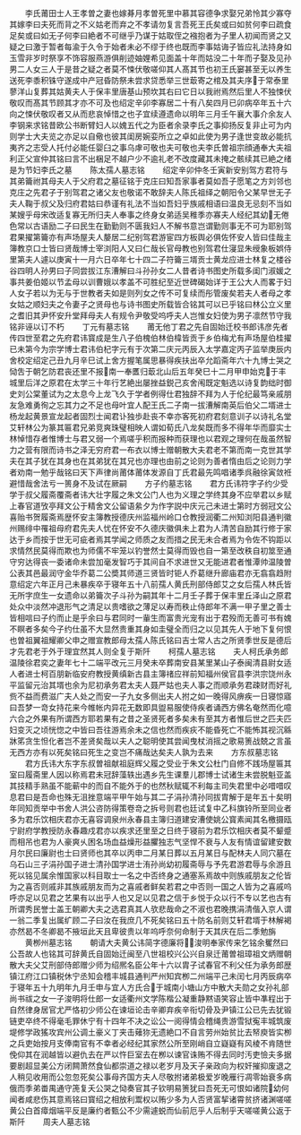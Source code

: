 <!-- { "loadSidebar": true } -->
　　李氏莆田士人王孝曽之妻也嫁朞月孝曽死里中慕其容德争求娶兄弟怜其少寡夺其嫁李曰夫死而背之不义姑老而弃之不孝请勿复言吾死王氏矣或曰如贫何李曰疏食足矣或曰如无子何李曰絶者不可继乎乃谋于姑取侄之襁抱者为子里人初闻而贤之又疑之曰激于暂者每渝于久令于始者未必不缪于终也既而李事姑诲子皆应礼法持身如玉雪非岁时祭享不饰容服燕游俱削迹妯娌希见面盖十年而姑没二十年而子娶及见孙男二人女三人于是昔之疑之者莫不悚伏敬嗟仰其人髙其节也初王氏窭甚至无以养生送死李黍积铢守遂成中产冠昏防祭未尝求贷悉举三世菆寄之棺及其夫序于常泰里蓼洋山复葬其姑黄夫人于保丰里唐基山预坎其右曰它日以我祔焉然后里人不独悚伏敬叹而髙其节顾其才亦不可及也绍定辛卯李寡居二十有八矣四月已卯病卒年五十六向之悚伏敬叹者又从而悲哀悼惜之也子宜续遵遗命以明年三月壬午襄大事介余友人李钢来求铭昔欧公书断臂妇人以媿五代之为臣者余录李氏之事抑扬反复非止可为内则学士大夫览之亦足以自儆也彼其闺房婉娈所立之卓如此使为男子逢世变故必能抗夷齐之志受人托付必能任婴臼之事乌虖可敬也夫可敬也夫李氏曽祖宗顔通奉大夫祖利正父宣仲其铭曰言不出梱足不越户少不逾礼老不改度藏其未掩之骸续其已絶之绪是为节妇李氏之墓
　　陈太孺人墓志铭
　　绍定辛卯仲冬壬寅新安别驾方君符与其弟籥祔其母夫人于父府君之墓征铭于克庄曰知吾家事者莫如吾子愿笔之方刘邻也克庄之先君子于别驾君之诸父友也敬诺不敢辞夫人陈氏祖绎之朝阳令父某早世无子夫人鞠于叔父及归府君姑曰恭谨有礼法不当如吾妇乎族戚相语曰温良无忌刻不当如某嫂乎母宋改适复寡无所归夫人奉事之终身女弟适吴稚季亦寡夫人经纪其幼无倦色常以古语励二子曰民生在勤勤则不匮我妇人不解书意岂谓勤则事无不可为耶别驾君果擢第籥亦有声场屋夫人嫠居二纪别驾君游宦四方板舆必俱佐怀安人皆曰佳哉主簿教京口士皆曰贤哉博士宰浏阳人又曰仁哉长官母教也别驾君仕寖显朱绶象板娯侍里第夫人遽以庚寅十一月六日卒年七十四二子符籥三壻贡士黄龙应进士林复之楼谷谷四明人孙男曰子同尝拔江东漕解曰斗孙孙女二人昔者诗书图史所载多闺门淑媛之事共姜伯姬以节孟母以训曹娥以孝盖不可胜纪至近世碑碣始详于王公大人而畧于妇人女子若以为无与于世教者夫如是则列女之传不可复续而彤管废矣若夫人者母之孝女姑之顺妇夫之令妻子之贤母也与诗书图史所载皆合铭其可以已乎铭曰林公立义里之耆旧其尹怀安升堂拜母夫人有规令尹敬受呜呼夫人岂惟女妇使为男子凛然节守我铭非诬以订不朽
　　丁元有墓志铭
　　莆无他丁君之先自固始迁校书郎讳彦先者传四世至君之先府君讳寳成是生八子伯槐伯林伯椲皆贡于乡伯梅尤有声场屋伯桂擢已未第今为宗学博士君讳伯杞字元有于次第二庆元丙辰入太学嘉定丙子监举庚辰内舍校定绍定己丑九月辛巳试上舍方握笔属思暴得疾扶出卒允蹈斋年六十九博士哭之恸吿于朝乞防君丧还里不报南一奉匶归菆北山后五年癸巳十二月甲申始克于丰城里后洋之原君在太学三十年行艺絶出屡挫益鋭己亥舍闱既定魁选以诗复韵绌时御史刘公棠董试为之太息今上龙飞久于学者例得仕君独辞不拜为人于伦纪最笃亲戚朋友急难勇徇之忘其力之不足也母叶宜人配王氏二子南一拔漕解南英后伯父二壻进士杨龙起黄景宣龙起者固烈士闻君讣独歩赴丧不幸亦客死初府君刻意训子以诗礼名堂艾轩林公为篆其匾君兄弟竞爽珠璧相映人谓如荀氏八龙矣既而多不得年华而靡实士林悼惜存者惟博士与君又弱一个焉嗟乎积而报种而获理也以君观之理何在哉虽然智力之营有限而诗书之泽无穷府君一布衣以博士赠朝散大夫君老不第而南一克世其学夫在其子犹在其身也在其弟犹在其兄也亦理也由前之论则为善者惰由后之论则力学者劝南一勉乎哉铭曰天下声律尚莆体莆体发源自丁氏君最先鸣唱诸季呉融徐寅敛袵避惜哉舍法亏一篑身不及试在厥嗣
　　方子约墓志铭
　　君方氏讳符字子约少受学于叔父履斋覆斋者讳大壮字履之朱文公门人也为义理之学终其身不应举君以乡赋上春官道攷亭拜文公于精舍文公留语絫夕为作字説中庆元己未进士第时方弱冠文公喜贻书贺履斋焉歴怀安主簿教授德庆州监福州岭口仓教授润衢二州知浏阳县通判徽州赐绯中罹祖母府君先夫人忧在怀安不久德庆徽俱未上君为人清苦自励其行修于家达于乡而按于世无可疵者焉其学闻之师质之友而措之民无未合者焉为令佐不钩距以求情然民莫得而欺也为师儒不牢笼以钓誉然士莫得而毁也自一第至改秩自初筮至通守穷达得丧一委诸命未尝加毫发智巧于其间自不求进世又无能进君者惟潭帅温陵曽公表其邑最润守金华乔葛二公奬其师道三贤皆时钜人乔葛继升廊庙君亦无翕翕趋附意绍定六年正月己未暴疾卒于寝年五十八前孺人黄氏刑部侍郎艾之女后孺人林氏皆无所字庶生一女遗命以弟籥次子斗孙为嗣其年十二月壬子葬于保丰里丘泽山之原君处众中淡然冲退形气之清足以贵嗜欲之薄足以寿而秩止侍郎年不满一甲子里之善士皆相唁曰子约而止是乎余曰与君同时一軰生而富贵光宠有出于君殁而无善可书有媿不瞑者多矣今子约仕虽不大显然贵重其身如圭璧全而归之以见其先人于地下复何恨也曽祖翼祖耀卿父申之赠宣教郎母太孺人陈氏铭曰吉士常人古之所贤季世反是德后才先君老于外于理宜然其人则全复于斯阡
　　柯孺人墓志铭
　　夫人柯氏承务郎温陵徐君奕之妻年七十二端平改元三月癸未卒葬南安县某里某山子泰闽清县尉女适人者进士柯百朋新临安府教授黄缜新古县主簿禇应祥前知福州侯官县李洪宗饶州永平监留元治其壻也余为尼初承务君太夫人聂严姑也夫人事之而顺承务君疎财而好礼赀不益而费滋广夫人处之而安一子九女多侧出夫人拊之如一晚得风痹疾一日寝惊寤曰吾梦一竒女持花来今帷帐内异花无数即具盥易服使侍疾者诵西方佛名奄然而化噫六合之外果有所谓西方耶若果有之昔之圣贤死者多矣未有至其方者惟后世之匹夫匹妇变灭之顷恍惚之中皆曰吾往游焉余未之信也然而疾疢不能昏死亡不能怖其视沉緜牀笫贪生怛化者岂不差贤矣哉以夫人之聪明使其尝闻曳杖消摇之歌易箦战兢之言虽无西方亦有以死矣铭曰死生之变岂不痛哉达矣夫人孰为去来
　　方东叔墓志铭
　　君方氏讳大东字东叔曽祖献祖庭辉父履之受业于朱文公杜门自修不践场屋匾其室曰履斋里人因以称焉君未冠辞藻轶出遇乡先生课羣儿郡博士试诸生未尝脱魁亚盖其技精手熟虽不能蕲中的而自不能外于的也然秋赋辄不利每主司失君里中必唶唶叹息君曰是吾命也殊无沮挫意端平甲午始与其二子涓孙清孙同拔胄解于是年五十矣明年同知贡举中书舍人洪公咨防得策卷竒之拆号则君也廷试复中乙科旗铃所至同业者多为君乐饮相庆君亦无喜容调泉州永春县主簿归道建安漕使姚公寳素闻其名檄摄瓯宁尉府学教授防永春趣戍君亦以疾求还里至之日终于寝前为君乐饮相庆者莫不颦蹙而相吊也君为人豪爽乆困名场血益燥形益臞独志气坚悍不衰与人友有情谊留建安数月尔民曰廉尉也士曰贤师也其卒以丙申二月某日葬以五月某日与配林夫人同穴墓在乌石山三子涓孙国子进士清孙国学进士洧孙尚幼初履斋辱与予先君游君辱与余游且死以铭见属余惟国家以科目取士一名之中否终身之通塞系焉故中则族戚朋友之伦皆为之喜否则戚非其族戚朋友而为之喜戚者鲜矣若君之中否则一国之人皆为之喜戚呜呼亦足以见君之艺果有以出乎人也又足以见君之信于乡悦于众以行不专以艺也古有所谓秀民誉士盖王朝卿大夫之选君真其人欤悲哉命之不淑也君晚携涓清偕入京人谓一翁二季复出属纩顾二子曰汝在我庶几不死矣铭曰五十防名前则艾轩君壻于林解褐亦然曷不冬卿曷不掖垣此天且卑彼贵以年呜呼奈何命制于天其庆在后二季勉旃
　　黄栁州墓志铭
　　朝请大夫黄公讳简字德廉将浚明奉家传来乞铭余矍然曰公吾故人也铭其可辞黄氏自固始迁闽至八世祖校兴公兴自泉迁莆曽祖璋祖文炳赠朝散大夫父艾刑部侍郎赠少师为绍熈名臣公年十六以胄子试春官不利父任为承务郎歴镇江府江口镇税休宁丞知会稽丰城县通判严州知宾栁二州端平己未闰七月丙辰病卒于寝年五十九明年九月壬申与宜人方氏合于城南小塘山方中散大夫勋之女孙礼部尚书祓之女一子浚明将仕郎一女适衢州文学陈楷公凝重静黙语笑容止皆中凖程出于自然律身居官尤严恪初少师公在谏垣论击辛卿弃疾辛衔切骨及尹镇江公已先去犹锻链吏卒终不得毫毛罪休宁有十四年不决之讼公一阅得情会稽绳贵游雪狱寃丰城筑废堤修学政猺攻宾州公调土豪义丁夹击薙狝无遗絶口不自言劳州始贫比去帑庾皆实栁之兵吏始按月支俸南官有不幸者必经纪其家然公所至刚峭自立嶷嶷有风棱不肯随世俛仰其在润越皆以避仇去在严以忤巨室去在栁以谏官诛贿不得去同时汚吏憸夫多据要剧超显美公方闭闗萧然食仙都崇道之禄以老岁月及天子亲政向为权奸摧抑废退之人稍见收用而公忽忽死矣公事母齐国方夫人尽敬拊诸弟极爱岁晚雁行凋零始衰多病俄而季弟畨禺通守箎复夭公哭之恸奏官其子钦明易箦犹曰吾死无可恨如诸院幼何闻者咸悲伤其意焉铭曰寳绍之相放利鬻权以贿少多为人否贤富挈诸霄贫挤诸渊嗟嗟黄公白首瘴烟端平反是廉约者甄公不少需遽蜕而仙前厄乎人后制乎天嗟嗟黄公返于斯阡
　　周夫人墓志铭
